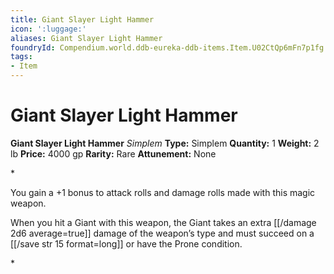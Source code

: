 ```yaml
---
title: Giant Slayer Light Hammer
icon: ':luggage:'
aliases: Giant Slayer Light Hammer
foundryId: Compendium.world.ddb-eureka-ddb-items.Item.U02CtQp6mFn7p1fg
tags:
- Item
---
```


# Giant Slayer Light Hammer

**Giant Slayer Light Hammer**
_Simplem_
**Type:** Simplem
**Quantity:** 1
**Weight:** 2 lb
**Price:** 4000 gp
**Rarity:** Rare
**Attunement:** None

*<p>You gain a +1 bonus to attack rolls and damage rolls made with this magic weapon.

When you hit a Giant with this weapon, the Giant takes an extra  [[/damage 2d6 average=true]] damage of the weapon’s type and must succeed on a [[/save str 15 format=long]] or have the Prone condition.</p>*